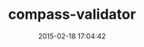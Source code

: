 ---
layout: post
title:  "compass-validator"
repo:   "chriseppstein/compass-validator"
date:   2015-02-18 17:04:42
gemurl: http://github.com/chriseppstein/compass-validator
---